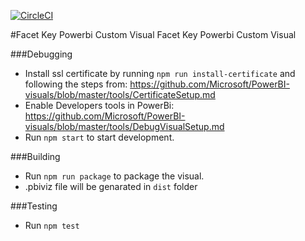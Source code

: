 [![CircleCI](https://circleci.com/gh/Microsoft/PowerBI-visuals-FacetKey.svg?style=svg&circle-token=50ca692517c570ea73645e5aa5c38a783b72627f)](https://circleci.com/gh/Microsoft/PowerBI-visuals-FacetKey)

#Facet Key Powerbi Custom Visual
Facet Key Powerbi Custom Visual

###Debugging
* Install ssl certificate by running `npm run install-certificate` and following the steps from:
https://github.com/Microsoft/PowerBI-visuals/blob/master/tools/CertificateSetup.md
* Enable Developers tools in PowerBi: https://github.com/Microsoft/PowerBI-visuals/blob/master/tools/DebugVisualSetup.md
* Run `npm start` to start development.

###Building
* Run `npm run package` to package the visual.
* .pbiviz file will be genarated in `dist` folder

###Testing
* Run `npm test`
